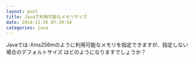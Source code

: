 ```yaml
---
layout: post
title: Javaで利用可能なメモリサイズ
date: 2014-11-26 07:39:54
categories: java
---
```

<p>Javaでは-Xms256mのように利用可能なメモリを指定できますが、指定しない場合のデフォルトサイズ
はどのようになりますでしょうか？</p>
